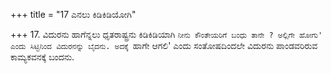 +++
title = "17 ಎನಲು ಕಿಡಿಕಿಡಿಯೋಗಿ"

+++
17. ವಿದುರನು ಹಾಗೆನ್ನಲು ಧೃತರಾಷ್ಟ್ರನು ಕಿಡಿಕಿಡಿಯಾಗಿ `ನೀನು ಕೌಂತೇಯರಿಗೆ ಬಂಧು ತಾನೇ ? ಅಲ್ಲಿಗೇ ಹೋಗು' ಎಂದು ಸಿಟ್ಟಿನಿಂದ ವಿದುರನನ್ನು ಬೈದನು. ಅದಕ್ಕೆ `ಹಾಗೇ ಆಗಲಿ' ಎಂದು ಸಂತೋಷದಿಂದಲೇ ವಿದುರನು ಪಾಂಡವರಿರುವ ಕಾಮ್ಯಕವನಕ್ಕೆ ಬಂದನು.